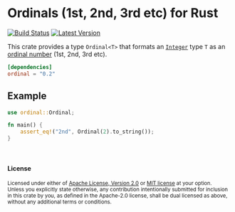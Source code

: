 Ordinals (1st, 2nd, 3rd etc) for Rust
=====================================

[![Build Status](https://img.shields.io/github/workflow/status/dtolnay/ordinal/CI/master)](https://github.com/dtolnay/ordinal/actions?query=branch%3Amaster)
[![Latest Version](https://img.shields.io/crates/v/ordinal.svg)](https://crates.io/crates/ordinal)

This crate provides a type `Ordinal<T>` that formats an [`Integer`] type `T` as
an [ordinal number] (1st, 2nd, 3rd etc).

[`Integer`]: https://docs.rs/num-integer/0.1/num_integer/trait.Integer.html
[ordinal number]: https://en.wikipedia.org/wiki/Ordinal_number_%28linguistics%29

```toml
[dependencies]
ordinal = "0.2"
```

## Example

```rust
use ordinal::Ordinal;

fn main() {
    assert_eq!("2nd", Ordinal(2).to_string());
}
```

<br>

#### License

<sup>
Licensed under either of <a href="LICENSE-APACHE">Apache License, Version
2.0</a> or <a href="LICENSE-MIT">MIT license</a> at your option.
</sup>

<br>

<sub>
Unless you explicitly state otherwise, any contribution intentionally submitted
for inclusion in this crate by you, as defined in the Apache-2.0 license, shall
be dual licensed as above, without any additional terms or conditions.
</sub>
